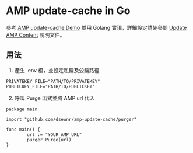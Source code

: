 # AMP update-cache in Go

參考 [AMP update-cache Demo](https://github.com/ampproject/amp-publisher-sample/tree/master/amp-update-cache) 並用 Golang 實現，詳細設定請先參閱 [Update AMP Content](https://developers.google.com/amp/cache/update-cache#update-cache-request) 說明文件。

## 用法
1. 產生 .env 檔，並設定私鑰及公鑰路徑
```
PRIVATEKEY_FILE="PATH/TO/PRIVATEKEY"
PUBLICKEY_FILE="PATH/TO/PUBLICKEY"
```
2. 呼叫 Purge 函式並將 AMP url 代入
```
package main

import "github.com/dsewnr/amp-update-cache/purger"

func main() {
        url := "YOUR_AMP_URL"
        purger.Purge(url)
}
```
